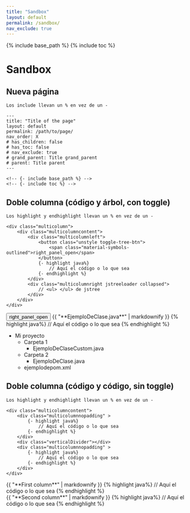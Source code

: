 ```yaml
---
title: "Sandbox"
layout: default
permalink: /sandbox/
nav_exclude: true
---
```

{% include base_path %}
{% include toc %}

# Sandbox

## Nueva página

```
Los include llevan un % en vez de un -

---
title: "Title of the page"
layout: default
permalink: /path/to/page/
nav_order: X 
# has_children: false
# has_toc: false
# nav_exclude: true
# grand_parent: Title grand_parent
# parent: Title parent
---

<!-- {- include base_path %} -->
<!-- {- include toc %} -->
```

## Doble columna (código y árbol, con toggle)

```
Los highlight y endhighlight llevan un % en vez de un -

<div class="multicolumn">
    <div class="multicolumncontent">
        <div class="multicolumnleft">
            <button class="unstyle toggle-tree-btn">
                <span class="material-symbols-outlined">right_panel_open</span>
            </button>
            {- highlight java%}
                // Aquí el código o lo que sea
            {- endhighlight %}
        </div>
        <div class="multicolumnright jstreeloader collapsed">
            // <ul> </ul> de jstree
        </div>
    </div>
</div>
```

<div class="multicolumn">
    <div class="multicolumncontent">
        <div class="multicolumnleft">
            <button class="unstyle toggle-tree-btn">
                <span class="material-symbols-outlined">right_panel_open</span>
            </button>
            {{ "**EjemploDeClase.java**"  | markdownify }}
            {% highlight java%}
                // Aquí el código o lo que sea
            {% endhighlight %}
        </div>
        <div class="multicolumnright jstreeloader collapsed">
            <ul>
                <li data-jstree='{"opened":true, "icon":"{{ base_path }}/assets/jstree/fa-folder-open.svg"}'>
                Mi proyecto
                <ul>
                    <li data-jstree='{"icon":"{{ base_path }}/assets/jstree/fa-folder-open.svg"}'>
                    Carpeta 1
                    <ul>
                    <li data-jstree='{"icon":"{{ base_path }}/assets/jstree/fa-file.svg"}'>EjemploDeClaseCustom.java</li>
                    </ul>
                    </li>
                    <li data-jstree='{"icon":"{{ base_path }}/assets/jstree/fa-folder-open.svg"}'>
                    Carpeta 2
                    <ul>
                    <li data-jstree='{"selected": true, "icon":"{{ base_path }}/assets/jstree/fa-file.svg"}'>EjemploDeClase.java</li>
                    </ul>
                    </li>
                    <li data-jstree='{"icon":"{{ base_path }}/assets/jstree/fa-file.svg"}'>ejemplodepom.xml</li>
                </ul>
                </li>
            </ul>
        </div>
    </div>
</div>

## Doble columna (código y código, sin toggle)

```
Los highlight y endhighlight llevan un % en vez de un -

<div class="multicolumncontent">
    <div class="multicolumnnopadding" >
        {- highlight java%}
            // Aquí el código o lo que sea
        {- endhighlight %}
    </div>
    <div class="verticalDivider"></div>
    <div class="multicolumnnopadding" >
        {- highlight java%}
            // Aquí el código o lo que sea
        {- endhighlight %}
    </div>
</div>
```
<div class="multicolumncontent">
    <div class="multicolumnnopadding" >
        {{ "**First column**"  | markdownify }}
        {% highlight java%}
            // Aquí el código o lo que sea
        {% endhighlight %}
    </div>
    <div class="verticalDivider"></div>
    <div class="multicolumnnopadding" >
        {{ "**Second column**"  | markdownify }}
        {% highlight java%}
            // Aquí el código o lo que sea
        {% endhighlight %}
    </div>
</div>